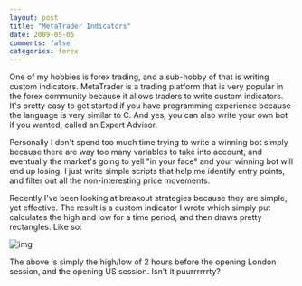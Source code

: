 ```yaml
---
layout: post
title: "MetaTrader Indicators"
date: 2009-05-05
comments: false
categories: forex
---
```

One of my hobbies is forex trading, and a sub-hobby of that is writing custom indicators.  MetaTrader is a trading platform that is very popular in the forex community because it allows traders to write custom indicators.  It's pretty easy to get started if you have programming experience because the language is very similar to C.  And yes, you can also write your own bot if you wanted, called an Expert Advisor.

Personally I don't spend too much time trying to write a winning bot simply because there are way too many variables to take into account, and eventually the market's going to yell "in your face" and your winning bot will end up losing.  I just write simple scripts that help me identify entry points, and filter out all the non-interesting price movements.

Recently I've been looking at breakout strategies because they are simple, yet effective.  The result is a custom indicator I wrote which simply put calculates the high and low for a time period, and then draws pretty rectangles.  Like so:

![img](http://imgur.com/2ceH.gif)

The above is simply the high/low of 2 hours before the opening London session, and the opening US session.  Isn't it puurrrrrrty?
